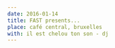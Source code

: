 ```yaml
---
date: 2016-01-14
title: FAST presents...
place: café central, bruxelles
with: il est chelou ton son - dj
---
```

